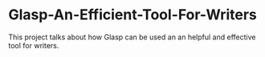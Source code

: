 # Glasp-An-Efficient-Tool-For-Writers
This project talks about how Glasp can be used an an helpful and effective tool for writers.
